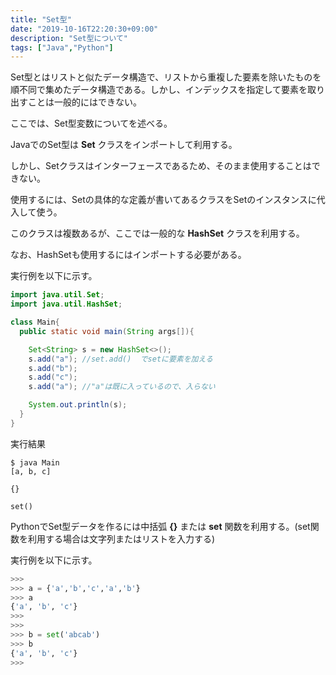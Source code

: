 ```yaml
---
title: "Set型"
date: "2019-10-16T22:20:30+09:00"
description: "Set型について"
tags: ["Java","Python"]
---
```


Set型とはリストと似たデータ構造で、リストから重複した要素を除いたものを順不同で集めたデータ構造である。しかし、インデックスを指定して要素を取り出すことは一般的にはできない。  

ここでは、Set型変数についてを述べる。  

<div class="note_content_by_programming_language" id="note_content_Java">


JavaでのSet型は **Set** クラスをインポートして利用する。  

しかし、Setクラスはインターフェースであるため、そのまま使用することはできない。  

使用するには、Setの具体的な定義が書いてあるクラスをSetのインスタンスに代入して使う。  

このクラスは複数あるが、ここでは一般的な **HashSet** クラスを利用する。  

なお、HashSetも使用するにはインポートする必要がある。  

実行例を以下に示す。  

```java
import java.util.Set;
import java.util.HashSet;

class Main{
  public static void main(String args[]){

    Set<String> s = new HashSet<>();
    s.add("a"); //set.add()  でsetに要素を加える
    s.add("b");
    s.add("c");
    s.add("a"); //"a"は既に入っているので、入らない

    System.out.println(s);
  }
}
```

実行結果

```
$ java Main
[a, b, c]
```


</div>
<div class="note_content_by_programming_language" id="note_content_Python">

`{}`

`set()`

PythonでSet型データを作るには中括弧 **{}** または **set** 関数を利用する。(set関数を利用する場合は文字列またはリストを入力する)  

実行例を以下に示す。  

```python
>>> 
>>> a = {'a','b','c','a','b'}
>>> a
{'a', 'b', 'c'}
>>> 
>>> 
>>> b = set('abcab')
>>> b
{'a', 'b', 'c'}
>>> 
```

</div>

